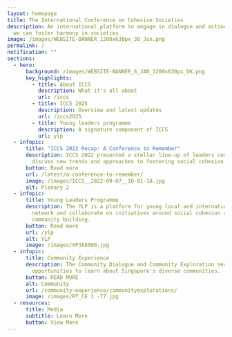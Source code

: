 ```yaml
---
layout: homepage
title: The International Conference on Cohesive Societies
description: An international platform to engage in dialogue and action on how
  we can foster harmony in societies.
image: /images/WEBSITE-BANNER_1200x630px_30_Jun.png
permalink: /
notification: ""
sections:
  - hero:
      background: /images/WEBSITE-BANNER_6_JAN_1200x630px_OK.png
      key_highlights:
        - title: About ICCS
          description: What it's all about
          url: /iccs
        - title: ICCS 2025
          description: Overview and latest updates
          url: /iccs2025
        - title: Young leaders programme
          description: A signature component of ICCS
          url: ylp
  - infopic:
      title: "ICCS 2022 Recap: A Conference to Remember"
      description: ICCS 2022 presented a stellar line-up of leaders coming together to
        discuss new trends and approaches to fostering social cohesion.
      button: Read more
      url: /latest/a-conference-to-remember/
      image: /images/ICCS__2022-09-07__10-01-18.jpg
      alt: Plenary 2
  - infopic:
      title: Young Leaders Programme
      description: The YLP is a platform for young local and international leaders to
        network and collaborate on initiatives around social cohesion and
        community building.
      button: Read more
      url: /ylp
      alt: YLP
      image: /images/XP3A8000.jpg
  - infopic:
      title: Community Experience
      description: The Community Dialogue and Community Exploration series provide
        opportunities to learn about Singapore's diverse communities.
      button: READ MORE
      alt: Community
      url: /community-experience/communityexplorations/
      image: /images/RT_CE 1 -77.jpg
  - resources:
      title: Media
      subtitle: Learn More
      button: View More
---
```

